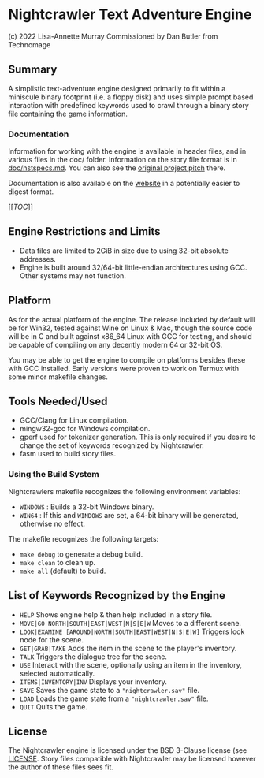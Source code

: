 # Nightcrawler Text Adventure Engine
(c) 2022 Lisa-Annette Murray Commissioned by Dan Butler from Technomage

## Summary
A simplistic text-adventure engine designed primarily to fit within a miniscule 
binary footprint (i.e. a floppy disk) and uses simple prompt based interaction
with predefined keywords used to crawl through a binary story file containing
the game information.

### Documentation
Information for working with the engine is available in header files, and in
various files in the doc/ folder. Information on the story file format is in
[doc/nstspecs.md](doc/nstspecs.md). You can also see the
[original project pitch](doc/pitch.txt) there.

Documentation is also available on the
[website](https://lethallisa.neocities.org/nightcrawler) in a potentially easier
to digest format.

[[_TOC_]]

## Engine Restrictions and Limits
- Data files are limited to 2GiB in size due to using 32-bit absolute addresses.
- Engine is built around 32/64-bit little-endian architectures using GCC. Other 
systems may not function.

## Platform
As for the actual platform of the engine. The release included by default will
be for Win32, tested against Wine on Linux & Mac, though the source code will be
in C and built against x86_64 Linux with GCC for testing, and should be capable
of compiling on any decently modern 64 or 32-bit OS.

You may be able to get the engine to compile on platforms besides these with 
GCC installed. Early versions were proven to work on Termux with some minor 
makefile changes.

## Tools Needed/Used
- GCC/Clang for Linux compilation.
- mingw32-gcc for Windows compilation.
- gperf used for tokenizer generation. This is only required if you desire to change the set of keywords recognized by Nightcrawler.
- fasm used to build story files.

### Using the Build System
Nightcrawlers makefile recognizes the following environment variables:
- `WINDOWS` : Builds a 32-bit Windows binary.
- `WIN64` : If this and `WINDOWS` are set, a 64-bit binary will be generated,
otherwise no effect.

The makefile recognizes the following targets:
- `make debug` to generate a debug build.
- `make clean` to clean up.
- `make all` (default) to build.

## List of Keywords Recognized by the Engine
- `HELP` Shows engine help & then help included in a story file.
- `MOVE|GO NORTH|SOUTH|EAST|WEST|N|S|E|W` Moves to a different scene.
- `LOOK|EXAMINE [AROUND|NORTH|SOUTH|EAST|WEST|N|S|E|W]` Triggers look node for 
the scene.
- `GET|GRAB|TAKE` Adds the item in the scene to the player's inventory.
- `TALK` Triggers the dialogue tree for the scene.
- `USE` Interact with the scene, optionally using an item in the inventory, 
selected automatically.
- `ITEMS|INVENTORY|INV` Displays your inventory.
- `SAVE` Saves the game state to a `"nightcrawler.sav"` file.
- `LOAD` Loads the game state from a `"nightcrawler.sav"` file.
- `QUIT` Quits the game.

## License
The Nightcrawler engine is licensed under the BSD 3-Clause license (see 
[LICENSE](LICENSE). Story files compatible with Nightcrawler may be licensed
however the author of these files sees fit.


